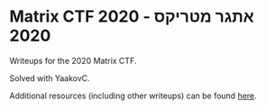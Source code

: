 # Matrix CTF 2020 - אתגר מטריקס 2020

Writeups for the 2020 Matrix CTF.

Solved with YaakovC.

Additional resources (including other writeups) can be found [here](https://github.com/Dvd848/CTFs/discussions/12).